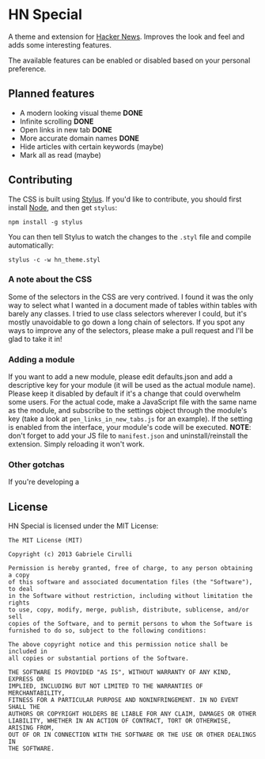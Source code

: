 # HN Special
A theme and extension for [Hacker News](http://news.ycombinator.com).
Improves the look and feel and adds some interesting features.

The available features can be enabled or disabled based on your personal preference.

## Planned features
 - A modern looking visual theme **DONE**
 - Infinite scrolling **DONE**
 - Open links in new tab **DONE**
 - More accurate domain names **DONE**
 - Hide articles with certain keywords (maybe)
 - Mark all as read (maybe)

## Contributing
The CSS is built using [Stylus](http://learnboost.github.io/stylus/). If you'd like to contribute, you should first install [Node](http://nodejs.org/), and then get `stylus`:
```
npm install -g stylus
```

You can then tell Stylus to watch the changes to the `.styl` file and compile automatically:
```
stylus -c -w hn_theme.styl
```

### A note about the CSS
Some of the selectors in the CSS are very contrived. I found it was the only way to select what I wanted in a document made of tables within tables with barely any classes. I tried to use class selectors wherever I could, but it's mostly unavoidable to go down a long chain of selectors. If you spot any ways to improve any of the selectors, please make a pull request and I'll be glad to take it in!

### Adding a module
If you want to add a new module, please edit defaults.json and add a descriptive key for your module (it will be used as the actual module name). Please keep it disabled by default if it's a change that could overwhelm some users. For the actual code, make a JavaScript file with the same name as the module, and subscribe to the settings object through the module's key (take a look at `pen_links_in_new_tabs.js` for an example). If the setting is enabled from the interface, your module's code will be executed. **NOTE**: don't forget to add your JS file to `manifest.json` and uninstall/reinstall the extension. Simply reloading it won't work.

### Other gotchas
If you're developing a 

## License
HN Special is licensed under the MIT License:
```
The MIT License (MIT)

Copyright (c) 2013 Gabriele Cirulli

Permission is hereby granted, free of charge, to any person obtaining a copy
of this software and associated documentation files (the "Software"), to deal
in the Software without restriction, including without limitation the rights
to use, copy, modify, merge, publish, distribute, sublicense, and/or sell
copies of the Software, and to permit persons to whom the Software is
furnished to do so, subject to the following conditions:

The above copyright notice and this permission notice shall be included in
all copies or substantial portions of the Software.

THE SOFTWARE IS PROVIDED "AS IS", WITHOUT WARRANTY OF ANY KIND, EXPRESS OR
IMPLIED, INCLUDING BUT NOT LIMITED TO THE WARRANTIES OF MERCHANTABILITY,
FITNESS FOR A PARTICULAR PURPOSE AND NONINFRINGEMENT. IN NO EVENT SHALL THE
AUTHORS OR COPYRIGHT HOLDERS BE LIABLE FOR ANY CLAIM, DAMAGES OR OTHER
LIABILITY, WHETHER IN AN ACTION OF CONTRACT, TORT OR OTHERWISE, ARISING FROM,
OUT OF OR IN CONNECTION WITH THE SOFTWARE OR THE USE OR OTHER DEALINGS IN
THE SOFTWARE.
```
